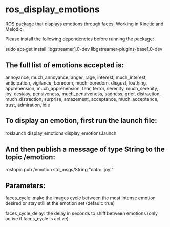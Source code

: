 # ros_display_emotions
ROS package that displays emotions through faces. Working in Kinetic and Melodic.

Please install the following dependencies before running the package:

sudo apt-get install libgstreamer1.0-dev libgstreamer-plugins-base1.0-dev

## The full list of emotions accepted is:

annoyance, much_annoyance, anger, rage, interest, much_interest, anticipation, vigilance, boredom, much_boredom, disgust, loathing, apprehension, much_apprehension, fear, terror, serenity, much_serenity, joy, ecstasy, pensiveness, much_pensiveness, sadness, grief, distraction, much_distraction, surprise, amazement, acceptance, much_acceptance, trust, admiration, idle

## To display an emotion, first run the launch file:

roslaunch display_emotions display_emotions.launch

## And then publish a message of type String to the topic /emotion:

rostopic pub /emotion std_msgs/String "data: 'joy'"

## Parameters:

faces_cycle: make the images cycle between the most intense emotion desired or stay still at the emotion set (default: true)

faces_cycle_delay: the delay in seconds to shift between emotions (only active if faces_cycle is active)
